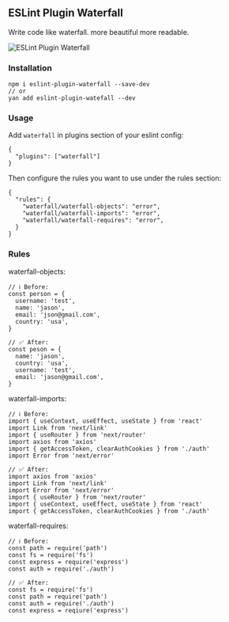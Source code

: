 ## ESLint Plugin Waterfall
Write code like waterfall. more beautiful more readable.

![ESLint Plugin Waterfall](https://user-images.githubusercontent.com/69081259/224127299-f1ebdfbf-1bf7-4f63-9897-27879997e24a.svg)

### Installation

    npm i eslint-plugin-waterfall --save-dev
    // or
    yan add eslint-plugin-watefall --dev

### Usage
Add `waterfall` in plugins section of your eslint config:

    {
      "plugins": ["waterfall"]
    }

Then configure the rules you want to use under the rules section:

    {
      "rules": {
        "waterfall/waterfall-objects": "error",
        "waterfall/waterfall-imports": "error",
        "waterfall/waterfall-requires": "error",
      }
    }

### Rules
waterfall-objects:

    // ℹ️ Before:
    const person = {
      username: 'test',
      name: 'jason',
      email: 'json@gmail.com',
      country: 'usa',
    }
    
    // ✅ After:
    const peson = {
      name: 'jason',
      country: 'usa',
      username: 'test',
      email: 'jason@gmail.com',
    }

waterfall-imports:

    // ℹ️ Before:
    import { useContext, useEffect, useState } from 'react'
    import Link from 'next/link'
    import { useRouter } from 'next/router'
    import axios from 'axios'
    import { getAccessToken, clearAuthCookies } from './auth'
    import Error from 'next/error'
    
    // ✅ After:
    import axios from 'axios'
    import Link from 'next/link'
    import Error from 'next/error'
    import { useRouter } from 'next/router'
    import { useContext, useEffect, useState } from 'react'
    import { getAccessToken, clearAuthCookies } from './auth'


waterfall-requires:

    // ℹ️ Before:
    const path = require('path')
    const fs = require('fs')
    const express = require('express')
    const auth = require('./auth')

    // ✅ After:
    const fs = require('fs')
    const path = require('path')
    const auth = require('./auth')
    const express = reqiure('express')
